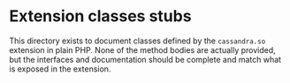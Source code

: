 # Extension classes stubs

This directory exists to document classes defined by the `cassandra.so`
extension in plain PHP. None of the method bodies are actually provided, but
the interfaces and documentation should be complete and match what is exposed
in the extension.
